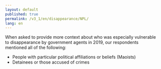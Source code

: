 ```yaml
---
layout: default
published: true
permalink: /v3_1/en/disappearance/NPL/
lang: en
---
```


When asked to provide more context about who was especially vulnerable to disappearance by government agents in 2019, our respondents mentioned all of the following:
- People with particular political affiliations or beliefs (Maoists)
- Detainees or those accused of crimes

